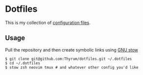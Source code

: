 Dotfiles
========
This is my collection of [configuration files](http://dotfiles.github.io/).

Usage
-----
Pull the repository and then create symbolic links using
[GNU stow](https://www.gnu.org/software/stow/)
```console
$ git clone git@github.com:Thyrum/dotfiles.git ~/.dotfiles
$ cd ~/.dotfiles
$ stow zsh neovim tmux # and whatever other config you'd like
```

